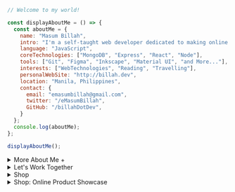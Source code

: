 
```javascript
// Welcome to my world!

const displayAboutMe = () => {
  const aboutMe = {
    name: "Masum Billah",
    intro: "I'm a self-taught web developer dedicated to making online dreams a reality.",
    language: "JavaScript",
    coreTechnologies: ["MongoDB", "Express", "React", "Node"],
    tools: ["Git", "Figma", "Inkscape", "Material UI", "and More..."],
    interests: ["WebTechnologies", "Reading", "Travelling"],
    personalWebSite: "http://billah.dev",
    location: "Manila, Philippines",
    contact: {
      email: "emasumbillah@gmail.com",
      twitter: "/eMasumBillah",
      GitHub: "/billahDotDev",
    }
  };
  console.log(aboutMe);
};

displayAboutMe();
```


<details> 
<summary>More About Me &#43;</summary>


```html
My Story:
I'm passionate about Javascript and web technologies. Before the pandemic, I was just a struggling entrepreneur in
the clothing industry. 'Cotton Logic' is a company where I hustled as a rainmaker. My business had its ups and
downs, which was stressful, but I learned something new daily. During the pandemic, I decided to bring my passion
into the business. Nowadays, two roles in my real-life games are Web developer and Rainmaker. 

I can Speak:
English, Bangla (Native), Taglish, Hindi, and of course Javascript!

Certification:
I'm a Bangladesh University of Engineering and Technology (BUET) certified full-stack web developer on a journey
of modern web mastery at the University of Helsinki.
```
</details>


<details>
<summary>Let's Work Together</summary>

There are times when you need someone to listen or give some advice. Book a slot to chat - anything from personal to career, web development, Graphic design, etc.

The slots for May and June are fully booked. Availability for July will be announced in June on my Twitter account. Alternatively, you can fill out the form [here](https://docs.google.com/forms/d/e/YOUR_FORM_ID/viewform) to get notified.

</details>


<details>
  <summary>Shop</summary>
  

```html
add products here
```
</details>

<details>
  <summary>Shop: Online Product Showcase</summary>

  <h2>Welcome to our Online Store!</h2>
  
  <p>Check out our latest products:</p>
  
  <h3>T-shirts</h3>
  <ul>
    <li>Product 1: Description and image</li>
    <li>Product 2: Description and image</li>
    <!-- Add more products as needed -->
  </ul>
  
  <h3>Hoodies</h3>
  <ul>
    <li>Product 1: Description and image</li>
    <li>Product 2: Description and image</li>
    <!-- Add more products as needed -->
  </ul>
  
  <p>Visit our website for more details and to make a purchase!</p>
</details>



